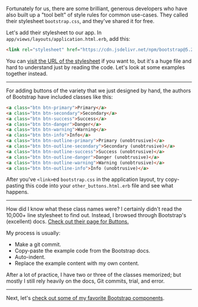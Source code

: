 Fortunately for us, there are some brilliant, generous developers who have also built up a "tool belt" of style rules for common use-cases. They called their stylesheet `bootstrap.css`, and they've shared it for free.

Let's add their stylesheet to our app. In `app/views/layouts/application.html.erb`, add this:

```html
<link rel="stylesheet" href="https://cdn.jsdelivr.net/npm/bootstrap@5.2.2/dist/css/bootstrap.css">
```

You can <a href="https://cdn.jsdelivr.net/npm/bootstrap@5.2.2/dist/css/bootstrap.css" target="_blank">visit the URL of the stylesheet</a> if you want to, but it's a huge file and hard to understand just by reading the code. Let's look at some examples together instead.

---

For adding buttons of the variety that we just designed by hand, the authors of Bootstrap have included classes like this:

```html
<a class="btn btn-primary">Primary</a>
<a class="btn btn-secondary">Secondary</a>
<a class="btn btn-success">Success</a>
<a class="btn btn-danger">Danger</a>
<a class="btn btn-warning">Warning</a>
<a class="btn btn-info">Info</a>
<a class="btn btn-outline-primary">Primary (unobtrusive)</a>
<a class="btn btn-outline-secondary">Secondary (unobtrusive)</a>
<a class="btn btn-outline-success">Success (unobtrusive)</a>
<a class="btn btn-outline-danger">Danger (unobtrusive)</a>
<a class="btn btn-outline-warning">Warning (unobtrusive)</a>
<a class="btn btn-outline-info">Info (unobtrusive)</a>
```

After you've `<link>`ed `bootstrap.css` in the application layout, try copy-pasting this code into your `other_buttons.html.erb` file and see what happens.

---

How did I know what these class names were? I certainly didn't read the 10,000+ line stylesheet to find out. Instead, I browsed through Bootstrap's (excellent) docs. <a href="https://getbootstrap.com/docs/5.2/components/buttons/" target="_blank">Check out their page for Buttons.</a>

My process is usually:

- Make a git commit.
- Copy-paste the example code from the Bootstrap docs.
- Auto-indent.
- Replace the example content with my own content.

After a lot of practice, I have two or three of the classes memorized; but mostly I still rely heavily on the docs, Git commits, trial, and error.

---

Next, let's [check out some of my favorite Bootstrap components](/instructions/favorite_components).
